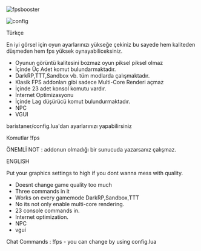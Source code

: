 ![fpsbooster](https://user-images.githubusercontent.com/26165265/52517353-675f9f00-2c4b-11e9-8ffa-49f78c83196d.jpg)

![config](https://user-images.githubusercontent.com/26165265/58371554-e6d35e80-7f1a-11e9-83f0-294da95442d9.png)

Türkçe 

En iyi görsel için oyun ayarlarınızı yükseğe çekiniz bu sayede hem kaliteden düşmeden hem fps yüksek oynayabiliceksiniz.

* Oyunun görüntü kalitesini bozmaz oyun piksel piksel olmaz
* İçinde Üç Adet komut bulundarmaktadır.
* DarkRP,TTT,Sandbox vb. tüm modlarda çalışmaktadır.
* Klasik FPS addonları gibi sadece Multi-Core Renderi açmaz
* İçinde 23 adet konsol komutu vardır.
* İnternet Optimizasyonu 
* İçinde Lag düşürücü komut bulundurmaktadır.
* NPC 
* VGUI

baristaner/config.lua'dan ayarlarınızı yapabilirsiniz


Komutlar 
!fps

ÖNEMLİ NOT : addonun olmadığı bir sunucuda yazarsanız çalışmaz.




ENGLISH 

Put your graphics settings to high if you dont wanna mess with quality.

* Doesnt change game quality too much
* Three commands in it
* Works on every gamemode DarkRP,Sandbox,TTT
* No its not only enable multi-core rendering.
* 23 console commands in.
* Internet optimization.
* NPC
* vgui


Chat Commands : !fps - you can change by using config.lua

